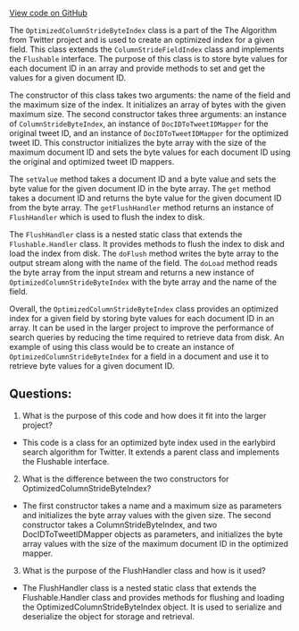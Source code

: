[View code on GitHub](https://github.com/misbahsy/the-algorithm/src/java/com/twitter/search/core/earlybird/index/column/OptimizedColumnStrideByteIndex.java)

The `OptimizedColumnStrideByteIndex` class is a part of the The Algorithm from Twitter project and is used to create an optimized index for a given field. This class extends the `ColumnStrideFieldIndex` class and implements the `Flushable` interface. The purpose of this class is to store byte values for each document ID in an array and provide methods to set and get the values for a given document ID. 

The constructor of this class takes two arguments: the name of the field and the maximum size of the index. It initializes an array of bytes with the given maximum size. The second constructor takes three arguments: an instance of `ColumnStrideByteIndex`, an instance of `DocIDToTweetIDMapper` for the original tweet ID, and an instance of `DocIDToTweetIDMapper` for the optimized tweet ID. This constructor initializes the byte array with the size of the maximum document ID and sets the byte values for each document ID using the original and optimized tweet ID mappers.

The `setValue` method takes a document ID and a byte value and sets the byte value for the given document ID in the byte array. The `get` method takes a document ID and returns the byte value for the given document ID from the byte array. The `getFlushHandler` method returns an instance of `FlushHandler` which is used to flush the index to disk.

The `FlushHandler` class is a nested static class that extends the `Flushable.Handler` class. It provides methods to flush the index to disk and load the index from disk. The `doFlush` method writes the byte array to the output stream along with the name of the field. The `doLoad` method reads the byte array from the input stream and returns a new instance of `OptimizedColumnStrideByteIndex` with the byte array and the name of the field.

Overall, the `OptimizedColumnStrideByteIndex` class provides an optimized index for a given field by storing byte values for each document ID in an array. It can be used in the larger project to improve the performance of search queries by reducing the time required to retrieve data from disk. An example of using this class would be to create an instance of `OptimizedColumnStrideByteIndex` for a field in a document and use it to retrieve byte values for a given document ID.
## Questions: 
 1. What is the purpose of this code and how does it fit into the larger project?
- This code is a class for an optimized byte index used in the earlybird search algorithm for Twitter. It extends a parent class and implements the Flushable interface.

2. What is the difference between the two constructors for OptimizedColumnStrideByteIndex?
- The first constructor takes a name and a maximum size as parameters and initializes the byte array values with the given size. The second constructor takes a ColumnStrideByteIndex, and two DocIDToTweetIDMapper objects as parameters, and initializes the byte array values with the size of the maximum document ID in the optimized mapper.

3. What is the purpose of the FlushHandler class and how is it used?
- The FlushHandler class is a nested static class that extends the Flushable.Handler class and provides methods for flushing and loading the OptimizedColumnStrideByteIndex object. It is used to serialize and deserialize the object for storage and retrieval.